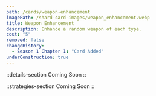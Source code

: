 ```yaml
---
path: /cards/weapon-enhancement
imagePath: /shard-card-images/weapon_enhancement.webp
title: Weapon Enhancement
description: Enhance a random weapon of each type.
cost: "5"
removed: false
changeHistory:
  - Season 1 Chapter 1: "Card Added"
underConstruction: true
---
```


::details-section
Coming Soon
::

::strategies-section
Coming Soon
::
